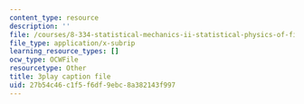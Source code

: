 ```yaml
---
content_type: resource
description: ''
file: /courses/8-334-statistical-mechanics-ii-statistical-physics-of-fields-spring-2014/27b54c46c1f5f6df9ebc8a382143f997_opL7d8vY0KA.srt
file_type: application/x-subrip
learning_resource_types: []
ocw_type: OCWFile
resourcetype: Other
title: 3play caption file
uid: 27b54c46-c1f5-f6df-9ebc-8a382143f997
---
```

